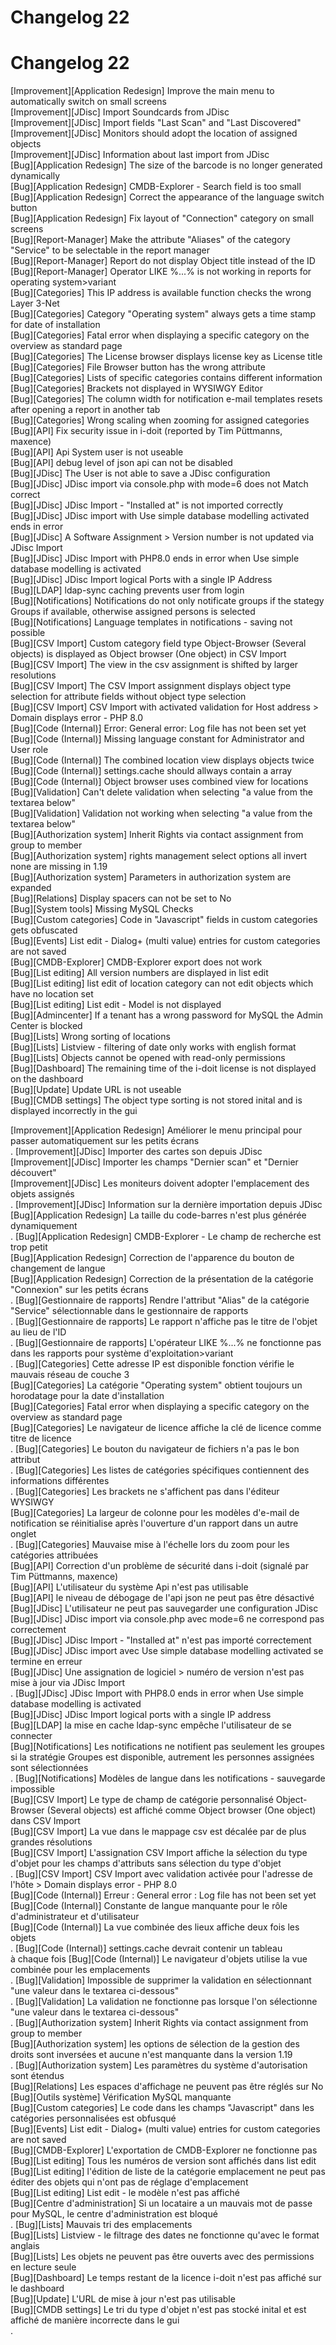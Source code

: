 <!-- TRANSLATED by md-translate -->
# Changelog 22

# Changelog 22

[Improvement][Application Redesign] Improve the main menu to automatically switch on small screens<br>
[Improvement][JDisc]                Import Soundcards from JDisc<br>
[Improvement][JDisc]                Import fields "Last Scan" and "Last Discovered"<br>
[Improvement][JDisc]                Monitors should adopt the location of assigned objects<br>
[Improvement][JDisc]                Information about last import from JDisc<br>
[Bug][Application Redesign]         The size of the barcode is no longer generated dynamically<br>
[Bug][Application Redesign]         CMDB-Explorer - Search field is too small<br>
[Bug][Application Redesign]         Correct the appearance of the language switch button<br>
[Bug][Application Redesign]         Fix layout of "Connection" category on small screens<br>
[Bug][Report-Manager]               Make the attribute "Aliases" of the category "Service" to be selectable in the report manager<br>
[Bug][Report-Manager]               Report do not display Object title instead of the ID<br>
[Bug][Report-Manager]               Operator LIKE %...% is not working in reports for operating system>variant<br>
[Bug][Categories]                   This IP address is available function checks the wrong Layer 3-Net<br>
[Bug][Categories]                   Category "Operating system" always gets a time stamp for date of installation<br>
[Bug][Categories]                   Fatal error when displaying a specific category on the overview as standard page<br>
[Bug][Categories]                   The License browser displays license key as License title<br>
[Bug][Categories]                   File Browser button has the wrong attribute<br>
[Bug][Categories]                   Lists of specific categories contains different information<br>
[Bug][Categories]                   Brackets not displayed in WYSIWGY Editor<br>
[Bug][Categories]                   The column width for notification e-mail templates resets after opening a report in another tab<br>
[Bug][Categories]                   Wrong scaling when zooming for assigned categories<br>
[Bug][API]                          Fix security issue in i-doit (reported by Tim Püttmanns, maxence)<br>
[Bug][API]                          Api System user is not useable<br>
[Bug][API]                          debug level of json api can not be disabled<br>
[Bug][JDisc]                        The User is not able to save a JDisc configuration<br>
[Bug][JDisc]                        JDisc import via console.php with mode=6 does not Match correct<br>
[Bug][JDisc]                        JDisc Import - "Installed at" is not imported correctly<br>
[Bug][JDisc]                        JDisc import with Use simple database modelling activated ends in error<br>
[Bug][JDisc]                        A Software Assignment > Version number is not updated via JDisc Import<br>
[Bug][JDisc]                        JDisc Import with PHP8.0 ends in error when Use simple database modelling is activated<br>
[Bug][JDisc]                        JDisc Import logical Ports with a single IP Address<br>
[Bug][LDAP]                         ldap-sync caching prevents user from login<br>
[Bug][Notifications]                Notifications do not only notificate groups if the stategy Groups if available, otherwise assigned persons is selected<br>
[Bug][Notifications]                Language templates in notifications - saving not possible<br>
[Bug][CSV Import]                   Custom category field type Object-Browser (Several objects) is displayed as Object browser (One object) in CSV Import<br>
[Bug][CSV Import]                   The view in the csv assignment is shifted by larger resolutions<br>
[Bug][CSV Import]                   The CSV Import assignment displays object type selection for attribute fields without object type selection<br>
[Bug][CSV Import]                   CSV Import with activated validation for Host address > Domain displays error - PHP 8.0<br>
[Bug][Code (Internal)]              Error: General error: Log file has not been set yet<br>
[Bug][Code (Internal)]              Missing language constant for Administrator and User role<br>
[Bug][Code (Internal)]              The combined location view displays objects twice<br>
[Bug][Code (Internal)]              settings.cache should allways contain a array<br>
[Bug][Code (Internal)]              Object browser uses combined view for locations<br>
[Bug][Validation]                   Can't delete validation when selecting "a value from the textarea below"<br>
[Bug][Validation]                   Validation not working when selecting "a value from the textarea below"<br>
[Bug][Authorization system]         Inherit Rights via contact assignment from group to member<br>
[Bug][Authorization system]         rights management select options all invert none are missing in 1.19<br>
[Bug][Authorization system]         Parameters in authorization system are expanded<br>
[Bug][Relations]                    Display spacers can not be set to No<br>
[Bug][System tools]                 Missing MySQL Checks<br>
[Bug][Custom categories]            Code in "Javascript" fields in custom categories gets obfuscated<br>
[Bug][Events]                       List edit - Dialog+ (multi value) entries for custom categories are not saved<br>
[Bug][CMDB-Explorer]                CMDB-Explorer export does not work<br>
[Bug][List editing]                 All version numbers are displayed in list edit<br>
[Bug][List editing]                 list edit of location category can not edit objects which have no location set<br>
[Bug][List editing]                 List edit - Model is not displayed<br>
[Bug][Admincenter]                  If a tenant has a wrong password for MySQL the Admin Center is blocked<br>
[Bug][Lists]                        Wrong sorting of locations<br>
[Bug][Lists]                        Listview - filtering of date only works with english format<br>
[Bug][Lists]                        Objects cannot be opened with read-only permissions<br>
[Bug][Dashboard]                    The remaining time of the i-doit license is not displayed on the dashboard<br>
[Bug][Update]                       Update URL is not useable<br>
[Bug][CMDB settings]                The object type sorting is not stored inital and is displayed incorrectly in the gui<br>

[Improvement][Application Redesign] Améliorer le menu principal pour passer automatiquement sur les petits écrans<br>.
[Improvement][JDisc] Importer des cartes son depuis JDisc<br>
[Improvement][JDisc] Importer les champs "Dernier scan" et "Dernier découvert"<br>
[Improvement][JDisc] Les moniteurs doivent adopter l'emplacement des objets assignés<br>.
[Improvement][JDisc] Information sur la dernière importation depuis JDisc<br>
[Bug][Application Redesign] La taille du code-barres n'est plus générée dynamiquement<br>.
[Bug][Application Redesign] CMDB-Explorer - Le champ de recherche est trop petit<br>
[Bug][Application Redesign] Correction de l'apparence du bouton de changement de langue<br>
[Bug][Application Redesign] Correction de la présentation de la catégorie "Connexion" sur les petits écrans<br>.
[Bug][Gestionnaire de rapports] Rendre l'attribut "Alias" de la catégorie "Service" sélectionnable dans le gestionnaire de rapports<br>.
[Bug][Gestionnaire de rapports] Le rapport n'affiche pas le titre de l'objet au lieu de l'ID<br>.
[Bug][Gestionnaire de rapports] L'opérateur LIKE %...% ne fonctionne pas dans les rapports pour système d'exploitation>variant<br>.
[Bug][Categories] Cette adresse IP est disponible fonction vérifie le mauvais réseau de couche 3<br>
[Bug][Categories] La catégorie "Operating system" obtient toujours un horodatage pour la date d'installation<br>
[Bug][Categories] Fatal error when displaying a specific category on the overview as standard page<br>
[Bug][Categories] Le navigateur de licence affiche la clé de licence comme titre de licence<br>.
[Bug][Categories] Le bouton du navigateur de fichiers n'a pas le bon attribut<br>.
[Bug][Categories] Les listes de catégories spécifiques contiennent des informations différentes<br>.
[Bug][Categories] Les brackets ne s'affichent pas dans l'éditeur WYSIWGY<br>
[Bug][Categories] La largeur de colonne pour les modèles d'e-mail de notification se réinitialise après l'ouverture d'un rapport dans un autre onglet<br>.
[Bug][Categories] Mauvaise mise à l'échelle lors du zoom pour les catégories attribuées<br>
[Bug][API] Correction d'un problème de sécurité dans i-doit (signalé par Tim Püttmanns, maxence)<br>
[Bug][API] L'utilisateur du système Api n'est pas utilisable<br>
[Bug][API] le niveau de débogage de l'api json ne peut pas être désactivé<br>
[Bug][JDisc] L'utilisateur ne peut pas sauvegarder une configuration JDisc<br>
[Bug][JDisc] JDisc import via console.php avec mode=6 ne correspond pas correctement<br>
[Bug][JDisc] JDisc Import - "Installed at" n'est pas importé correctement<br>
[Bug][JDisc] JDisc import avec Use simple database modelling activated se termine en erreur<br>
[Bug][JDisc] Une assignation de logiciel > numéro de version n'est pas mise à jour via JDisc Import<br>.
[Bug][JDisc] JDisc Import with PHP8.0 ends in error when Use simple database modelling is activated<br>
[Bug][JDisc] JDisc Import logical ports with a single IP address<br>
[Bug][LDAP] la mise en cache ldap-sync empêche l'utilisateur de se connecter<br>
[Bug][Notifications] Les notifications ne notifient pas seulement les groupes si la stratégie Groupes est disponible, autrement les personnes assignées sont sélectionnées<br>.
[Bug][Notifications] Modèles de langue dans les notifications - sauvegarde impossible<br>
[Bug][CSV Import] Le type de champ de catégorie personnalisé Object-Browser (Several objects) est affiché comme Object browser (One object) dans CSV Import<br>
[Bug][CSV Import] La vue dans le mappage csv est décalée par de plus grandes résolutions<br>
[Bug][CSV Import] L'assignation CSV Import affiche la sélection du type d'objet pour les champs d'attributs sans sélection du type d'objet<br>.
[Bug][CSV Import] CSV Import avec validation activée pour l'adresse de l'hôte > Domain displays error - PHP 8.0<br>
[Bug][Code (Internal)] Erreur : General error : Log file has not been set yet<br>
[Bug][Code (Internal)] Constante de langue manquante pour le rôle d'administrateur et d'utilisateur<br>
[Bug][Code (Internal)] La vue combinée des lieux affiche deux fois les objets<br>.
[Bug][Code (Internal)] settings.cache devrait contenir un tableau<br> à chaque fois
[Bug][Code (Internal)] Le navigateur d'objets utilise la vue combinée pour les emplacements<br>.
[Bug][Validation] Impossible de supprimer la validation en sélectionnant "une valeur dans le textarea ci-dessous"<br>.
[Bug][Validation] La validation ne fonctionne pas lorsque l'on sélectionne "une valeur dans le textarea ci-dessous"<br>.
[Bug][Authorization system] Inherit Rights via contact assignment from group to member<br>
[Bug][Authorization system] les options de sélection de la gestion des droits sont inversées et aucune n'est manquante dans la version 1.19<br>.
[Bug][Authorization system] Les paramètres du système d'autorisation sont étendus<br>
[Bug][Relations] Les espaces d'affichage ne peuvent pas être réglés sur No<br>
[Bug][Outils système] Vérification MySQL manquante<br>
[Bug][Custom categories] Le code dans les champs "Javascript" dans les catégories personnalisées est obfusqué<br>
[Bug][Events] List edit - Dialog+ (multi value) entries for custom categories are not saved<br>
[Bug][CMDB-Explorer] L'exportation de CMDB-Explorer ne fonctionne pas<br>
[Bug][List editing] Tous les numéros de version sont affichés dans list edit<br>
[Bug][List editing] l'édition de liste de la catégorie emplacement ne peut pas éditer des objets qui n'ont pas de réglage d'emplacement<br>
[Bug][List editing] List edit - le modèle n'est pas affiché<br>
[Bug][Centre d'administration] Si un locataire a un mauvais mot de passe pour MySQL, le centre d'administration est bloqué<br>.
[Bug][Lists] Mauvais tri des emplacements<br>
[Bug][Lists] Listview - le filtrage des dates ne fonctionne qu'avec le format anglais<br>
[Bug][Lists] Les objets ne peuvent pas être ouverts avec des permissions en lecture seule<br>
[Bug][Dashboard] Le temps restant de la licence i-doit n'est pas affiché sur le dashboard<br>
[Bug][Update] L'URL de mise à jour n'est pas utilisable<br>
[Bug][CMDB settings] Le tri du type d'objet n'est pas stocké inital et est affiché de manière incorrecte dans le gui<br>.